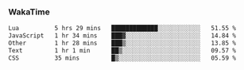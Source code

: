 ### WakaTime

<!--START_SECTION:waka-->

```txt
Lua          5 hrs 29 mins   █████████████░░░░░░░░░░░░   51.55 %
JavaScript   1 hr 34 mins    ███▓░░░░░░░░░░░░░░░░░░░░░   14.84 %
Other        1 hr 28 mins    ███▒░░░░░░░░░░░░░░░░░░░░░   13.85 %
Text         1 hr 1 min      ██▒░░░░░░░░░░░░░░░░░░░░░░   09.57 %
CSS          35 mins         █▒░░░░░░░░░░░░░░░░░░░░░░░   05.59 %
```

<!--END_SECTION:waka-->
